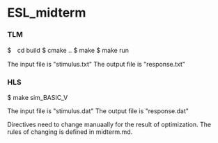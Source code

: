 # ESL_midterm

### TLM
$　cd build
$  cmake ..
$  make
$  make run

The input file is "stimulus.txt"
The output file is "response.txt"


### HLS
$  make sim_BASIC_V 

The input file is "stimulus.dat"
The output file is "response.dat"

Directives need to change manuaally for the result of optimization.
The rules of changing is defined in midterm.md.
